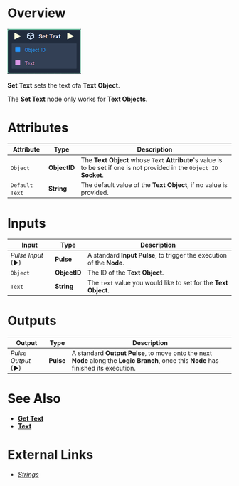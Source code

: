 # Overview

![The Set Text Node.](../../../.gitbook/assets/toolbox/incari/object/set-text.PNG)

**Set Text** sets the text ofa **Text** **Object**.

The **Set Text** node only works for **Text Objects**.

# Attributes

|Attribute|Type|Description|
|---|---|---|
|`Object`|**ObjectID**|The **Text** **Object** whose `Text` **Attribute**'s value is to be set if one is not provided in the `Object ID` **Socket**.|
|`Default Text`|**String**|The default value of the **Text Object**, if no value is provided.|

# Inputs

|Input|Type|Description|
|---|---|---|
|*Pulse Input* (►)|**Pulse**|A standard **Input Pulse**, to trigger the execution of the **Node**.|
|`Object`|**ObjectID**|The ID of the **Text** **Object**.|
|`Text`|**String**|The `text` value you would like to set for the **Text Object**.|

# Outputs

|Output|Type|Description|
|---|---|---|
|*Pulse Output* (►)|**Pulse**|A standard **Output Pulse**, to move onto the next **Node** along the **Logic Branch**, once this **Node** has finished its execution.|

# See Also
- [**Get Text**](get-text.md)
- [**Text**](objects/scene-objects/sprites/text.md)

# External Links
- [*Strings*](https://en.wikipedia.org/wiki/String_(computer_science))
